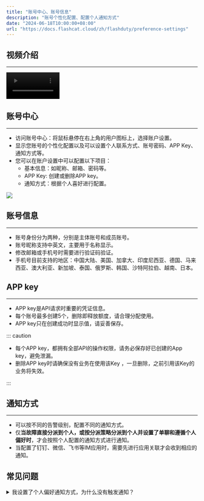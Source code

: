 ```yaml
---
title: "账号中心、账号信息"
description: "账号个性化配置、配置个人通知方式"
date: "2024-06-18T10:00:00+08:00"
url: "https://docs.flashcat.cloud/zh/flashduty/preference-settings"
---
```


## 视频介绍
---

<Video width="200" style="width: 140px;" src="https://download.flashcat.cloud/flashduty/video/preference.mp4"></Video>


## 账号中心
---
- 访问账号中心：将鼠标悬停在右上角的用户图标上，选择账户设置。
- 显示您账号的个性化配置以及可以设置个人联系方式、账号密码、APP Key、通知方式等。
- 您可以在账户设置中可以配置以下项目：
     - 基本信息：如昵称、邮箱、密码等。
     - APP Key: 创建或删除APP key。
     - 通知方式：根据个人喜好进行配置。

![](https://fcpub-1301667576.cos.ap-nanjing.myqcloud.com/flashduty/doc/gerenzhongxin.png)

## 账号信息
---
- 账号身份分为两种，分别是主体账号和成员账号。
- 账号昵称支持中英文，主要用于名称显示。
- 修改邮箱或手机号时需要进行验证码验证。
- 手机号目前支持的地区：中国大陆、美国、加拿大、印度尼西亚、德国、马来西亚、澳大利亚、新加坡、泰国、俄罗斯、韩国、沙特阿拉伯、越南、日本。

## APP key
---
- APP key是API请求时重要的凭证信息。
- 每个账号最多创建5个，删除即释放额度，请合理分配使用。
- APP key只在创建成功时显示值，请妥善保存。

::: caution

- 每个APP key，都拥有全部API的操作权限，请务必保存好已创建的App key，避免泄漏。
- 删除APP key时请确保没有业务在使用该Key ，一旦删除，之前引用该Key的业务将失效。

:::

## 通知方式
---
- 可以按不同的告警级别，配置不同的通知方式。
- 仅**当故障直接分派到个人，或按分派策略分派到个人并设置了单聊和遵循个人偏好时**，才会按照个人配置的通知方式进行通知。
- 当配置了钉钉、微信、飞书等IM应用时，需要先进行应用关联才会收到相应的通知。


## 常见问题

<details>
  <summary>我设置了个人偏好通知方式，为什么没有触发通知？</summary>
  Flashduty如何分派人员并进行通知，仅依赖分派策略的设置。这意味着，如果您没有设置分派策略，故障触发时是没有通知的。
  
  其次，分派策略单聊通知渠道支持两种设定，一种是“遵循个人偏好”，一种是“遵循统一设定”。仅在“遵循个人偏好”设定下，会按照您的设置进行个性化通知。如果您选择了“遵循统一设定”，所有人将遵照这个设定进行通知，而不是每个人的偏好设置。

  前往 协作空间详情=>分派策略 中，查看您的具体设定。
</details>
